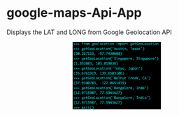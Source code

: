 # google-maps-Api-App
Displays the LAT and LONG from Google Geolocation API





<img src="./lat-long.png"
     alt="lat-long app screenshot"
     style="display: block; margin-left: auto; margin-right: auto; width: 40%;" />

